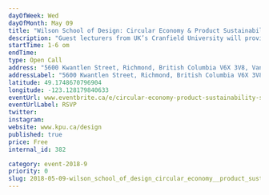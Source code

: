 ```yaml
---
dayOfWeek: Wed
dayOfMonth: May 09
title: "Wilson School of Design: Circular Economy & Product Sustainability - Student Edition"
description: "Guest lecturers from UK’s Cranfield University will provide participants with an interactive workshop leaving attendees with an understanding of what a circular economy is and how they can implement circular innovation to add new value to their studies. <br> <br> Participants will use state of the art tools and approaches to assess their current capability levels for the integration of circular economy principles into their learning."
startTime: 1-6 om
endTime: 
type: Open Call
address: "5600 Kwantlen Street, Richmond, British Columbia V6X 3V8, Vancouver, BC, Canada"
addressLabel: "5600 Kwantlen Street, Richmond, British Columbia V6X 3V8"
latitude: 49.1748670796904
longitude: -123.128179840633
eventUrl: www.eventbrite.ca/e/circular-economy-product-sustainability-student-edition-tickets-45121259903
eventUrlLabel: RSVP
twitter: 
instagram: 
website: www.kpu.ca/design
published: true
price: Free
internal_id: 382

category: event-2018-9
priority: 0
slug: 2018-05-09-wilson_school_of_design_circular_economy__product_sustainability__student_edition
---
```

